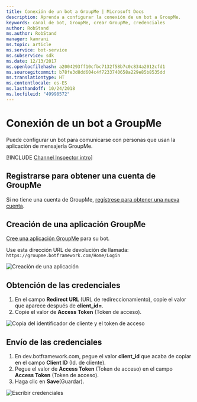 ```yaml
---
title: Conexión de un bot a GroupMe | Microsoft Docs
description: Aprenda a configurar la conexión de un bot a GroupMe.
keywords: canal de bot, GroupMe, crear GroupMe, credenciales
author: RobStand
ms.author: RobStand
manager: kamrani
ms.topic: article
ms.service: bot-service
ms.subservice: sdk
ms.date: 12/13/2017
ms.openlocfilehash: a2004293ff10cfbc7132f58b7c0c834a2012cfd1
ms.sourcegitcommit: b78fe3d8dd604c4f7233740658a229e85b8535dd
ms.translationtype: HT
ms.contentlocale: es-ES
ms.lasthandoff: 10/24/2018
ms.locfileid: "49998572"
---
```

# <a name="connect-a-bot-to-groupme"></a>Conexión de un bot a GroupMe

Puede configurar un bot para comunicarse con personas que usan la aplicación de mensajería GroupMe.

[!INCLUDE [Channel Inspector intro](~/includes/snippet-channel-inspector.md)]

## <a name="sign-up-for-a-groupme-account"></a>Registrarse para obtener una cuenta de GroupMe

Si no tiene una cuenta de GroupMe, [regístrese para obtener una nueva cuenta](https://web.groupme.com/signup).

## <a name="create-a-groupme-application"></a>Creación de una aplicación GroupMe

[Cree una aplicación GroupMe](https://dev.groupme.com/applications/new) para su bot.

Use esta dirección URL de devolución de llamada: `https://groupme.botframework.com/Home/Login`

![Creación de una aplicación](~/media/channels/GM-StepApp.png)

## <a name="gather-credentials"></a>Obtención de las credenciales

1. En el campo **Redirect URL** (URL de redireccionamiento), copie el valor que aparece después de **client_id=**.
2. Copie el valor de **Access Token** (Token de acceso).

![Copia del identificador de cliente y el token de acceso](~/media/channels/GM-StepClientId.png)


## <a name="submit-credentials"></a>Envío de las credenciales

1. En dev.botframework.com, pegue el valor **client_id** que acaba de copiar en el campo **Client ID** (Id. de cliente).
2. Pegue el valor de **Access Token** (Token de acceso) en el campo **Access Token** (Token de acceso).
2. Haga clic en **Save**(Guardar).

![Escribir credenciales](~/media/channels/GM-StepClientIDToken.png)
